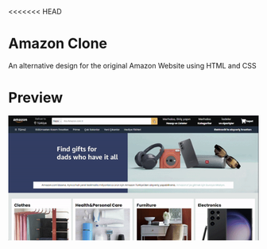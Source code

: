 <<<<<<< HEAD
# Amazon Clone

An alternative design for the original Amazon Website using HTML and CSS

# Preview

![](./assets/preview.gif)